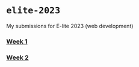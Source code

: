 # `elite-2023`

My submissions for E-lite 2023 (web development)

### [Week 1](/week1)
### [Week 2](/week2)
